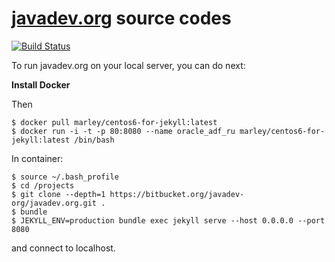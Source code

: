 # [javadev.org](http://javadev.org) source codes

[![Build Status](https://travis-ci.org/javadev-org/javadev.org.svg?branch=gh-pages)](https://travis-ci.org/javadev-org/javadev.org)


To run javadev.org on your local server, you can do next:

**Install Docker**

Then

    $ docker pull marley/centos6-for-jekyll:latest
    $ docker run -i -t -p 80:8080 --name oracle_adf_ru marley/centos6-for-jekyll:latest /bin/bash

In container:

    $ source ~/.bash_profile
    $ cd /projects
    $ git clone --depth=1 https://bitbucket.org/javadev-org/javadev.org.git .
    $ bundle
    $ JEKYLL_ENV=production bundle exec jekyll serve --host 0.0.0.0 --port 8080

and connect to localhost.
